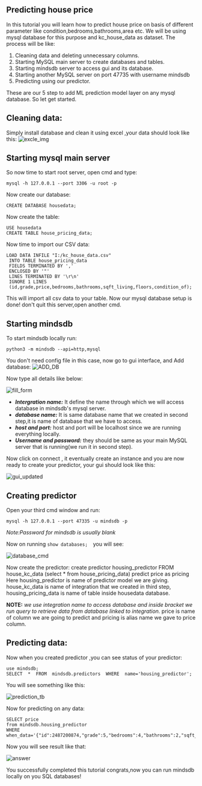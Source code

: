 ## Predicting house price
In this tutorial you will learn how to predict house price on basis of different parameter like condition,bedrooms,bathrooms,area etc. We will be using mysql database for this purpose and kc_house_data as dataset.
The process will be like:

 1. Cleaning data and deleting unnecessary columns.
 2. Starting MySQL main server to create databases and tables.
 3. Starting mindsdb server to access gui and its database.
 5. Starting another MySQL server on port 47735 with username mindsdb
 7. Predicting using our predictor.

These are our 5 step to add ML prediction model layer on any mysql database. 
So let get started.

## Cleaning data:
Simply install database and clean it using excel ,your data should look like this:
![excle_img](https://user-images.githubusercontent.com/59201258/141510855-b8e2325a-361c-44c4-9fd8-8adfb6729602.PNG)


## Starting mysql main server
So now time to start root server, open cmd and type:

    mysql -h 127.0.0.1 --port 3306 -u root -p
   
   Now create our database:
   

    CREATE DATABASE housedata;
Now create the table:

    USE housedata
    CREATE TABLE house_pricing_data;
Now time to import our CSV data:

    LOAD DATA INFILE "I:/kc_house_data.csv"
     INTO TABLE house_pricing_data
     FIELDS TERMINATED BY ','
     ENCLOSED BY '"'
     LINES TERMINATED BY '\r\n'
     IGNORE 1 LINES
     (id,grade,price,bedrooms,bathrooms,sqft_living,floors,condition_of);

This will import all csv data to your table. Now our mysql database setup is done!
don't quit this server,open another cmd.

## Starting mindsdb 
To start mindsdb locally run:

    python3 -m mindsdb --api=http,mysql

You don't need config file in this case, now go to gui interface, and Add database:
![ADD_DB](https://user-images.githubusercontent.com/59201258/141510954-1ad712de-563a-477b-904c-c0c7a60e57e9.PNG)

Now type all details like below:

![fill_form](https://user-images.githubusercontent.com/59201258/141511055-0c7cedc7-d610-47a1-915c-2729e166bf91.PNG)


 - ***Intergration name:*** It define the name through which we will access database in mindsdb's mysql server.
 - ***database name:*** It is same database name that we created in second step,it is name of database that we have to access.
 - ***host and port:*** host and port will be localhost since we are running everything locally.
 - ***Username and password:*** they should be same as your main MySQL server that is running(we run it in second step).

Now click on connect , it eventually create an instance and you are now ready to create your predictor, your gui should look like this:

![gui_updated](https://user-images.githubusercontent.com/59201258/141511216-a316b3f2-ea11-4088-9706-892f7a405400.PNG)

## Creating predictor

Open your third cmd window and run:

    mysql -h 127.0.0.1 --port 47335 -u mindsdb -p 

*Note:Password for mindsdb is usually blank*

Now on running `show databases;  `you will see:

![database_cmd](https://user-images.githubusercontent.com/59201258/139728508-dff29fa4-ead8-463c-af2b-49172f7339ae.PNG)

Now create the predictor:
    create predictor housing_predictor
         FROM house_kc_data
         (select * from house_pricing_data) predict price as pricing
Here housing_predictor is name of predictor model we are giving. house_kc_data is name of integration that we created in third step, housing_pricing_data is name of table inside housedata database.

**NOTE:** *we use integration name to access database and inside bracket we run query to retrieve data from database linked to integration.*
price is name of column we are going to predict and pricing is alias name we gave to price column.

## Predicting data:
Now when you created predictor ,you can see status of your predictor:

    use mindsdb;
    SELECT  *  FROM  mindsdb.predictors  WHERE  name='housing_predictor';

You will see something like this:

![prediction_tb](https://user-images.githubusercontent.com/59201258/141511308-19d16dee-40ed-495a-94b6-becf26ae36ee.PNG)

Now for predicting on any data:
 

    SELECT price
    from mindsdb.housing_predictor
    WHERE when_data='{"id":2487200874,"grade":5,"bedrooms":4,"bathrooms":2,"sqft_living":890,"floors":1,"condition_of":3}';

Now you will see result like that:

![answer](https://user-images.githubusercontent.com/59201258/141511536-f18ad990-84c3-4c1b-97b6-2001bc5f0ddc.PNG)


You successfully completed this tutorial congrats,now you can run mindsdb locally on you SQL databases!
